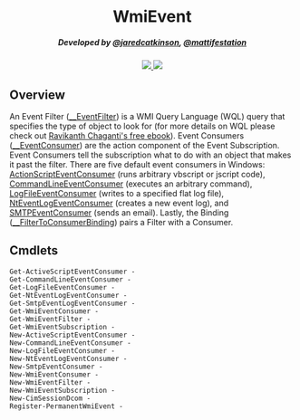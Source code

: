 <h1 align="center">WmiEvent</h1>
<h5 align="center">Developed by <a href="https://twitter.com/jaredcatkinson">@jaredcatkinson</a>, <a href="https://twitter.com/mattifestation">@mattifestation</a></h5>

<p align="center">
  <a href="http://waffle.io/Invoke-IR/WniEvent">
    <img src="https://badge.waffle.io/Invoke-IR/WMIEvent.svg?l?label=ready&title=Ready">
  </a>
  <a href="http://waffle.io/Invoke-IR/WMIEvent">
    <img src="https://badge.waffle.io/Invoke-IR/WMIEvent.svg?l?label=in%20progress&title=In%20Progress">
  </a>
</p>

## Overview
An Event Filter ([__EventFilter](https://msdn.microsoft.com/en-us/library/aa394639(v=vs.85).aspx)) is a WMI Query Language (WQL) query that specifies the type of object to look for (for more details on WQL please check out [Ravikanth Chaganti's free ebook](http://www.ravichaganti.com/blog/ebook-wmi-query-language-via-powershell/)). Event Consumers ([__EventConsumer](https://msdn.microsoft.com/en-us/library/aa394635(v=vs.85).aspx)) are the action component of the Event Subscription. Event Consumers tell the subscription what to do with an object that makes it past the filter. There are five default event consumers in Windows: [ActionScriptEventConsumer](https://msdn.microsoft.com/en-us/library/aa384749(v=vs.85).aspx) (runs arbitrary vbscript or jscript code), [CommandLineEventConsumer](https://msdn.microsoft.com/en-us/library/aa389231(v=vs.85).aspx) (executes an arbitrary command), [LogFileEventConsumer](https://msdn.microsoft.com/en-us/library/aa392277(v=vs.85).aspx) (writes to a specified flat log file), [NtEventLogEventConsumer](https://msdn.microsoft.com/en-us/library/aa392715(v=vs.85).aspx) (creates a new event log), and [SMTPEventConsumer](https://msdn.microsoft.com/en-us/library/aa393629(v=vs.85).aspx) (sends an email). Lastly, the Binding ([__FilterToConsumerBinding](https://msdn.microsoft.com/en-us/library/aa394647(v=vs.85).aspx)) pairs a Filter with a Consumer.

## Cmdlets
```
Get-ActiveScriptEventConsumer - 
Get-CommandLineEventConsumer - 
Get-LogFileEventConsumer - 
Get-NtEventLogEventConsumer - 
Get-SmtpEventLogEventConsumer - 
Get-WmiEventConsumer - 
Get-WmiEventFilter - 
Get-WmiEventSubscription - 
New-ActiveScriptEventConsumer - 
New-CommandLineEventConsumer - 
New-LogFileEventConsumer - 
New-NtEventLogEventConsumer - 
New-SmtpEventConsumer - 
New-WmiEventConsumer - 
New-WmiEventFilter - 
New-WmiEventSubscription - 
New-CimSessionDcom - 
Register-PermanentWmiEvent - 
```